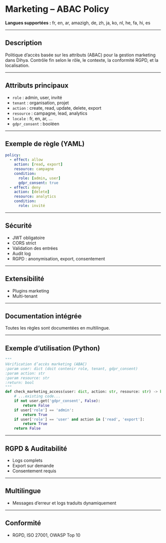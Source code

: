 # Marketing – ABAC Policy

**Langues supportées :** fr, en, ar, amazigh, de, zh, ja, ko, nl, he, fa, hi, es

---

## Description
Politique d’accès basée sur les attributs (ABAC) pour la gestion marketing dans Dihya. Contrôle fin selon le rôle, le contexte, la conformité RGPD, et la localisation.

---

## Attributs principaux
- `role` : admin, user, invité
- `tenant` : organisation, projet
- `action` : create, read, update, delete, export
- `resource` : campagne, lead, analytics
- `locale` : fr, en, ar, ...
- `gdpr_consent` : booléen

---

## Exemple de règle (YAML)
```yaml
policy:
  - effect: allow
    action: [read, export]
    resource: campagne
    condition:
      role: [admin, user]
      gdpr_consent: true
  - effect: deny
    action: [delete]
    resource: analytics
    condition:
      role: invité
```

---

## Sécurité
- JWT obligatoire
- CORS strict
- Validation des entrées
- Audit log
- RGPD : anonymisation, export, consentement

---

## Extensibilité
- Plugins marketing
- Multi-tenant

---

## Documentation intégrée
Toutes les règles sont documentées en multilingue.

---

## Exemple d’utilisation (Python)
```python
"""
Vérification d’accès marketing (ABAC)
:param user: dict (doit contenir role, tenant, gdpr_consent)
:param action: str
:param resource: str
:return: bool
"""
def check_marketing_access(user: dict, action: str, resource: str) -> bool:
    # ...existing code...
    if not user.get('gdpr_consent', False):
        return False
    if user['role'] == 'admin':
        return True
    if user['role'] == 'user' and action in ['read', 'export']:
        return True
    return False
```

---

## RGPD & Auditabilité
- Logs complets
- Export sur demande
- Consentement requis

---

## Multilingue
- Messages d’erreur et logs traduits dynamiquement

---

## Conformité
- RGPD, ISO 27001, OWASP Top 10
